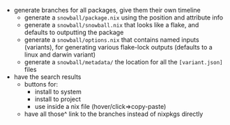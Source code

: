 - generate branches for all packages, give them their own timeline
    - generate a `snowball/package.nix` using the position and attribute info
    - generate a `snowball/snowball.nix` that looks like a flake, and defaults to outputting the package
    - generate a `snowball/options.nix` that contains named inputs (variants), for generating various flake-lock outputs (defaults to a linux and darwin variant)
    - generate a `snowball/metadata/` the location for all the `[variant.json]` files
- have the search results
    - buttons for:
        - install to system
        - install to project
        - use inside a nix file (hover/click=>copy-paste)
    - have all those^ link to the branches instead of nixpkgs directly
